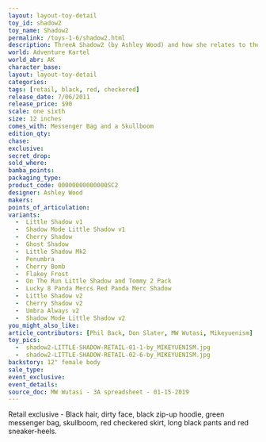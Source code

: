 ```yaml
---
layout: layout-toy-detail 
toy_id: shadow2
toy_name: Shadow2
permalink: /toys-1-6/shadow2.html
description: ThreeA Shadow2 (by Ashley Wood) and how she relates to the World of Adventure Kartel, plus get the most detailed release info including release date, price, variants, colorways and more.
world: Adventure Kartel
world_abr: AK
character_base: 
layout: layout-toy-detail
categories: 
tags: [retail, black, red, checkered]
release_date: 7/06/2011
release_price: $90 
scale: one sixth
size: 12 inches
comes_with: Messenger Bag and a Skullboom
edition_qty: 
chase: 
exclusive: 
secret_drop: 
sold_where: 
bamba_points: 
packaging_type: 
product_code: 00000000000000SC2
designer: Ashley Wood
makers: 
points_of_articulation: 
variants: 
  -  Little Shadow v1
  -  Shadow Mode Little Shadow v1
  -  Cherry Shadow
  -  Ghost Shadow
  -  Little Shadow Mk2
  -  Penumbra
  -  Cherry Bomb
  -  Flakey Frost
  -  On The Run Little Shadow and Tommy 2 Pack
  -  Lucky 8 Panda Mercs Red Panda Merc Shadow
  -  Little Shadow v2
  -  Cherry Shadow v2
  -  Umbra Always v2
  -  Shadow Mode Little Shadow v2
you_might_also_like: 
article_contributors: [Phil Back, Don Slater, MW Wutasi, Mikeyuenism]
toy_pics: 
  -  shadow2-LITTLE-SHADOW-RETAIL-01-1-by_MIKEYUENISM.jpg
  -  shadow2-LITTLE-SHADOW-RETAIL-02-6-by_MIKEYUENISM.jpg
backstory: 12" female body
sale_type: 
event_exclusive: 
event_details: 
source_doc: MW Wutasi - 3A spreadsheet - 01-15-2019
---
```

Retail exclusive - Black hair, dirty face, black zip-up hoodie, green messenger bag, skullboom, red checkered skirt, long black pants and red sneaker-heels.